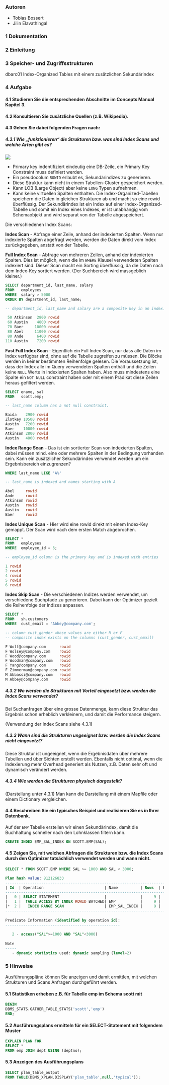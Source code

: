 ### Autoren
- Tobias Bossert
- Jilin Elavathingal

### 1 Dokumentation

### 2 Einleitung

### 3 Speicher- und Zugriffsstrukturen
dbarc01 Index-Organized Tables mit einem zusätzlichen Sekundärindex

### 4 Aufgabe
#### 4.1 Studieren Sie die entsprechenden Abschnitte im Concepts Manual Kapitel 3.
#### 4.2 Konsultieren Sie zusätzliche Quellen (z.B. Wikipedia).
#### 4.3 Gehen Sie dabei folgenden Fragen nach:
##### 4.3.1 Wie „funktionieren“ die Strukturen bzw. was sind Index Scans und welche Arten gibt es?
![](img_lab7/schema-index-organized-tables.gif)
- Primary key indentifiziert eindeutig eine DB-Zeile, ein Primary Key Constraint muss definiert werden.
- Ein pseudocolum `ROWID` erlaubt es, Sekundärindizes zu generieren.
- Diese Struktur kann nicht in einem Tabellen-Cluster gespeichert werden.
- Kann LOB (Large Object) aber keine `LONG` Typen aufnehmen.
- Kann keine virtuellen Spalten enthalten.
Die Index-Organized-Tabellen speichern die Daten in gleichen Strukturen ab und macht so eine rowid überflüssig.
Der Sekundärindex ist ein Index auf einer Index-Organized-Tabelle und somit ein Index eines Indexes,
er ist unabhängig vom Schemaobjekt und wird separat von der Tabelle abgespeichert.

Die verschiedenen Index Scans:

**Index Scan** - Abfrage einer Zeile, anhand der indexierten Spalten. Wenn nur indexierte Spalten abgefragt werden,
werden die Daten direkt vom Index zurückgegeben, anstatt von der Tabelle.

**Full Index Scan** - Abfrage von mehreren Zeilen, anhand der indexierten Spalten. Dies ist möglich, wenn die im
`WHERE` Klausel verwendeten Spalten indexiert sind. Dieser Scan macht ein Sorting überflüssig, da die Daten
nach dem Index-Key sortiert werden. (Der Suchbereich wird massgeblich kleiner.)
```sql
SELECT department_id, last_name, salary 
FROM   employees
WHERE  salary > 5000 
ORDER BY department_id, last_name;

-- department_id, last_name and salary are a composite key in an index.

 50 Atkinson  2800 rowid
 60 Austin    4800 rowid
 70 Baer     10000 rowid
 80 Abel     11000 rowid
 80 Ande      6400 rowid
110 Austin    7200 rowid
```

**Fast Full Index Scan** - Eigentlich ein Full Index Scan, nur dass alle Daten im Index verfügbar sind, ohne auf die
Tabelle zugreifen zu müssen. Die Blöcke werden in keiner bestimmten Reihenfolge gelesen. Die Voraussetzung ist,
dass der Index alle im Query verwendeten Spalten enthält und die Zeilen keine `NULL` Werte in indexierten Spalten
haben. Also muss mindestens eine Spalte ein `NOT NULL` constraint haben oder mit einem Prädikat diese Zeilen
heraus gefiltert werden.
```sql
SELECT ename, sal 
FROM   scott.emp;

-- last_name column has a not null constraint.

Baida    2900 rowid
Zlotkey 10500 rowid
Austin   7200 rowid
Baer    10000 rowid
Atkinson 2800 rowid
Austin   4800 rowid
```

**Index Range Scan** - Das ist ein sortierter Scan von indexierten Spalten, dabei müssen mind. eine oder mehrere
Spalten in der Bedingung vorhanden sein.
Kann ein zusätzlicher Sekundärindex verwendet werden um ein Ergebnisbereich einzugrenzen?
```sql
WHERE last_name LIKE 'A%'

-- last_name is indexed and names starting with A

Abel     rowid
Ande     rowid
Atkinson rowid
Austin   rowid
Austin   rowid
Baer     rowid
```

**Index Unique Scan** - Hier wird eine rowid direkt mit einem Index-Key gemappt. Der Scan wird nach dem ersten Match
abgebrochen.
```sql
SELECT *
FROM   employees
WHERE  employee_id = 5;

-- employee_id column is the primary key and is indexed with entries

1 rowid
2 rowid
4 rowid
5 rowid
6 rowid
```

**Index Skip Scan** - Die verschiedenen Indizes werden verwendet, um verschiedene Suchpfade zu generieren. Dabei kann der Optimizer
gezielt die Reihenfolge der Indizes anpassen.
```sql
SELECT * 
FROM   sh.customers 
WHERE  cust_email = 'Abbey@company.com';

-- column cust_gender whose values are either M or F
-- composite index exists on the columns (cust_gender, cust_email)

F Wolf@company.com      rowid
F Wolsey@company.com    rowid
F Wood@company.com      rowid
F Woodman@company.com   rowid
F Yang@company.com      rowid
F Zimmerman@company.com rowid
M Abbassi@company.com   rowid
M Abbey@company.com     rowid
```
##### 4.3.2 Wo werden die Strukturen mit Vorteil eingesetzt bzw. werden die Index Scans verwendet?
Bei Suchanfragen über eine grosse Datenmenge, kann diese Struktur das Ergebnis schon erheblich verkleinern,
und damit die Performance steigern.

(Verwendung der Index Scans siehe 4.3.1)
##### 4.3.3 Wann sind die Strukturen ungeeignet bzw. werden die Index Scans nicht eingesetzt?
Diese Struktur ist ungeeignet, wenn die Ergebnisdaten über mehrere Tabellen und über Sichten erstellt werden.
Ebenfalls nicht optimal, wenn die Indexierung mehr Overhead generiert als Nutzen, z.B. Daten sehr oft und dynamisch
verändert werden.

##### 4.3.4 Wie werden die Strukturen physisch dargestellt?
(Darstellung unter 4.3.1)
Man kann die Darstellung mit einem Mapfile oder einem Dictionary vergleichen.

#### 4.4 Beschreiben Sie ein typisches Beispiel und realisieren Sie es in Ihrer Datenbank.
Auf der `EMP` Tabelle erstellen wir einen Sekundärindex, damit die Buchhaltung schneller nach den Lohnklassen filtern kann.
```sql
CREATE INDEX EMP_SAL_INDEX ON SCOTT.EMP(SAL);
```

#### 4.5 Zeigen Sie, mit welchen Abfragen die Strukturen bzw. die Index Scans durch den Optimizer tatsächlich verwendet werden und wann nicht.
```sql
SELECT * FROM SCOTT.EMP WHERE SAL >= 1000 AND SAL < 3000;

Plan hash value: 812126833 
-----------------------------------------------------------------------------------------------------
| Id  | Operation                           | Name          | Rows  | Bytes | Cost (%CPU)| Time     |
-----------------------------------------------------------------------------------------------------
|   0 | SELECT STATEMENT                    |               |     9 |   864 |     2   (0)| 00:00:01 |
|   1 |  TABLE ACCESS BY INDEX ROWID BATCHED| EMP           |     9 |   864 |     2   (0)| 00:00:01 |
|*  2 |   INDEX RANGE SCAN                  | EMP_SAL_INDEX |     9 |       |     1   (0)| 00:00:01 |
-----------------------------------------------------------------------------------------------------
 
Predicate Information (identified by operation id):
---------------------------------------------------
 
   2 - access("SAL">=1000 AND "SAL"<3000)
 
Note
-----
   - dynamic statistics used: dynamic sampling (level=2)
```
### 5 Hinweise
Ausführungspläne können Sie anzeigen und damit ermittlen, mit welchen Strukturen und
Scans Anfragen durchgeführt werden.
#### 5.1 Statistiken erheben z.B. für Tabelle emp im Schema scott mit
```sql
BEGIN
DBMS_STATS.GATHER_TABLE_STATS('scott','emp')
END;
```
#### 5.2 Ausführungsplans ermitteln für ein SELECT-Statement mit folgendem Muster
```sql
EXPLAIN PLAN FOR
SELECT *
FROM emp JOIN dept USING (deptno);
```
#### 5.3 Anzeigen des Ausführungsplans
```sql
SELECT plan_table_output
FROM TABLE(DBMS_XPLAN.DISPLAY('plan_table',null,'typical'));
```